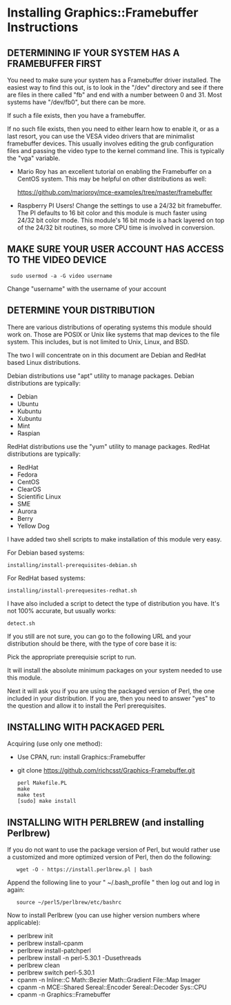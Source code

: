 # Installing Graphics::Framebuffer Instructions

## DETERMINING IF YOUR SYSTEM HAS A FRAMEBUFFER FIRST

  You need to make sure your system has a Framebuffer driver installed.  The
  easiest way to find this out, is to look in the "/dev" directory and see if
  there are files in there called "fb" and end with a number between 0 and 31.
  Most systems have "/dev/fb0", but there can be more.

  If such a file exists, then you have a framebuffer.

  If no such file exists, then you need to either learn how to enable it, or
  as a last resort, you can use the VESA video drivers that are minimalist
  framebuffer devices.  This usually involves editing the grub configuration
  files and passing the video type to the kernel command line.  This is
  typically the "vga" variable.

  * Mario Roy has an excellent tutorial on enabling the Framebuffer on a
     CentOS system.  This may be helpful on other distributions as well:

     https://github.com/marioroy/mce-examples/tree/master/framebuffer

  * Raspberry PI Users!  Change the settings to use a 24/32 bit framebuffer.
     The PI defaults to 16 bit color and this module is much faster using
	 24/32 bit color mode.  This module's 16 bit mode is a hack layered on
	 top of the 24/32 bit routines, so more CPU time is involved in
	 conversion.

## MAKE SURE YOUR USER ACCOUNT HAS ACCESS TO THE VIDEO DEVICE

     sudo usermod -a -G video username

Change "username" with the username of your account

## DETERMINE YOUR DISTRIBUTION

  There are various distributions of operating systems this module should work
  on.  Those are POSIX or Unix like systems that map devices to the file
  system.  This includes, but is not limited to Unix, Linux, and BSD.

  The two I will concentrate on in this document are Debian and RedHat based
  Linux distributions.

  Debian distributions use "apt" utility to manage packages.  Debian
  distributions are typically:

*  Debian
*  Ubuntu
*  Kubuntu
*  Xubuntu
*  Mint
*  Raspian

  RedHat distributions use the "yum" utility to manage packages.  RedHat
  distributions are typically:

*  RedHat
*  Fedora
*  CentOS
*  ClearOS
*  Scientific Linux
*  SME
*  Aurora
*  Berry
*  Yellow Dog

  I have added two shell scripts to make installation of this module very easy.

  For Debian based systems:

    installing/install-prerequisites-debian.sh

  For RedHat based systems:

    installing/install-prerequesites-redhat.sh

  I have also included a script to detect the type of distribution you have.
  It's not 100% accurate, but usually works:

    detect.sh

  If you still are not sure, you can go to the following URL and your
  distribution should be there, with the type of core base it is:


  Pick the appropriate prerequisie script to run.

  It will install the absolute minimum packages on your system needed to use
  this module.

  Next it will ask you if you are using the packaged version of Perl, the one
  included in your distribution.  If you are, then you need to answer "yes"
  to the question and allow it to install the Perl prerequisites.

## INSTALLING WITH PACKAGED PERL

  Acquiring (use only one method):
  
*  Use CPAN, run:  install Graphics::Framebuffer
*  git clone https://github.com/richcsst/Graphics-Framebuffer.git

       perl Makefile.PL
       make
       make test
       [sudo] make install

## INSTALLING WITH PERLBREW (and installing Perlbrew)

  If you do not want to use the package version of Perl, but would rather use
  a customized and more optimized version of Perl, then do the following:

       wget -O - https://install.perlbrew.pl | bash

  Append the following line to your " ~/.bash_profile " then log out and log in
  again:

       source ~/perl5/perlbrew/etc/bashrc

  Now to install Perlbrew (you can use higher version numbers where applicable):

*  perlbrew init
*  perlbrew install-cpanm
*  perlbrew install-patchperl
*  perlbrew install -n perl-5.30.1 -Dusethreads
*  perlbrew clean
*  perlbrew switch perl-5.30.1
*  cpanm -n Inline::C Math::Bezier Math::Gradient File::Map Imager
*  cpanm -n MCE::Shared Sereal::Encoder Sereal::Decoder Sys::CPU
*  cpanm -n Graphics::Framebuffer
